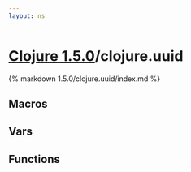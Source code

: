```yaml
---
layout: ns
---
```

# [Clojure 1.5.0](../)/clojure.uuid

{% markdown 1.5.0/clojure.uuid/index.md %}



## Macros



## Vars



## Functions

